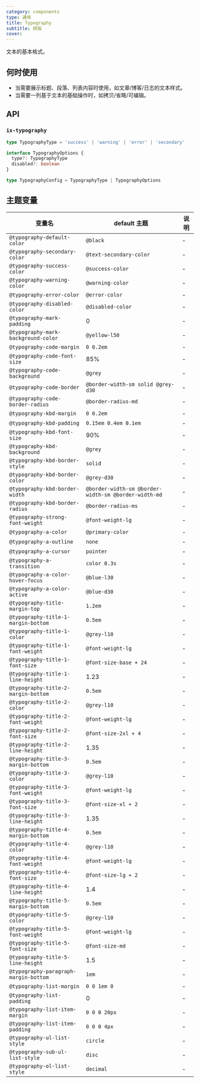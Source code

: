 ```yaml
---
category: components
type: 通用
title: Typography
subtitle: 排版
cover: 
---
```


文本的基本格式。

## 何时使用

- 当需要展示标题、段落、列表内容时使用，如文章/博客/日志的文本样式。
- 当需要一列基于文本的基础操作时，如拷贝/省略/可编辑。

## API

### `ix-typography`

```typescript
type TypographyType = 'success' | 'warning' | 'error' | 'secondary'

interface TypographyOptions {
  type?: TypographyType
  disabled?: boolean
}

type TypographyConfig = TypographyType | TypographyOptions
```

## 主题变量

| 变量名                                | default 主题                                      | 说明 |
| ------------------------------------- | ------------------------------------------------- | ---- |
| `@typography-default-color`           | `@black`                                          | -    |
| `@typography-secondary-color`         | `@text-secondary-color`                                      | -    |
| `@typography-success-color`           | `@success-color`                                  | -    |
| `@typography-warning-color`           | `@warning-color`                                  | -    |
| `@typography-error-color`             | `@error-color`                                    | -    |
| `@typography-disabled-color`          | `@disabled-color`                                      | -    |
| `@typography-mark-padding`            | 0                                                 | -    |
| `@typography-mark-background-color`   | `@yellow-l50`                                     | -    |
| `@typography-code-margin`             | `0 0.2em`                                         | -    |
| `@typography-code-font-size`          | 85%                                               | -    |
| `@typography-code-background`         | `@grey`                                           | -    |
| `@typography-code-border`             | `@border-width-sm solid @grey-d30`                 | -    |
| `@typography-code-border-radius`      | `@border-radius-md`                               | -    |
| `@typography-kbd-margin`              | `0 0.2em`                                         | -    |
| `@typography-kbd-padding`             | `0.15em 0.4em 0.1em`                              | -    |
| `@typography-kbd-font-size`           | 90%                                               | -    |
| `@typography-kbd-background`          | `@grey`                                           | -    |
| `@typography-kbd-border-style`        | `solid`                                           | -    |
| `@typography-kbd-border-color`        | `@grey-d30`                                       | -    |
| `@typography-kbd-border-width`        | `@border-width-sm @border-width-sm @border-width-md` | -    |
| `@typography-kbd-border-radius`       | `@border-radius-ms`                               | -    |
| `@typography-strong-font-weight`      | `@font-weight-lg`                                 | -    |
| `@typography-a-color`                 | `@primary-color`                                  | -    |
| `@typography-a-outline`               | `none`                                            | -    |
| `@typography-a-cursor`                | `pointer`                                         | -    |
| `@typography-a-transition`            | `color 0.3s`                                      | -    |
| `@typography-a-color-hover-focus`     | `@blue-l30`                                       | -    |
| `@typography-a-color-active`          | `@blue-d30`                                       | -    |
| `@typography-title-margin-top`        | `1.2em`                                           | -    |
| `@typography-title-1-margin-bottom`   | `0.5em`                                           | -    |
| `@typography-title-1-color`           | `@grey-l10`                                      | -    |
| `@typography-title-1-font-weight`     | `@font-weight-lg`                                 | -    |
| `@typography-title-1-font-size`       | `@font-size-base + 24`                            | -    |
| `@typography-title-1-line-height`     | 1.23                                              | -    |
| `@typography-title-2-margin-bottom`   | `0.5em`                                           | -    |
| `@typography-title-2-color`           | `@grey-l10`                                      | -    |
| `@typography-title-2-font-weight`     | `@font-weight-lg`                                 | -    |
| `@typography-title-2-font-size`       | `@font-size-2xl + 4`                              | -    |
| `@typography-title-2-line-height`     | 1.35                                              | -    |
| `@typography-title-3-margin-bottom`   | `0.5em`                                           | -    |
| `@typography-title-3-color`           | `@grey-l10`                                      | -    |
| `@typography-title-3-font-weight`     | `@font-weight-lg`                                 | -    |
| `@typography-title-3-font-size`       | `@font-size-xl + 2`                               | -    |
| `@typography-title-3-line-height`     | 1.35                                              | -    |
| `@typography-title-4-margin-bottom`   | `0.5em`                                           | -    |
| `@typography-title-4-color`           | `@grey-l10`                                      | -    |
| `@typography-title-4-font-weight`     | `@font-weight-lg`                                 | -    |
| `@typography-title-4-font-size`       | `@font-size-lg + 2`                               | -    |
| `@typography-title-4-line-height`     | 1.4                                               | -    |
| `@typography-title-5-margin-bottom`   | `0.5em`                                           | -    |
| `@typography-title-5-color`           | `@grey-l10`                                      | -    |
| `@typography-title-5-font-weight`     | `@font-weight-lg`                                 | -    |
| `@typography-title-5-font-size`       | `@font-size-md`                                   | -    |
| `@typography-title-5-line-height`     | 1.5                                               | -    |
| `@typography-paragraph-margin-bottom` | `1em`                                             | -    |
| `@typography-list-margin`             | `0 0 1em 0`                                       | -    |
| `@typography-list-padding`            | 0                                                 | -    |
| `@typography-list-item-margin`        | `0 0 0 20px`                                      | -    |
| `@typography-list-item-padding`       | `0 0 0 4px`                                       | -    |
| `@typography-ul-list-style`           | `circle`                                          | -    |
| `@typography-sub-ul-list-style`       | `disc`                                            | -    |
| `@typography-ol-list-style`           | `decimal`                                         | -    |
